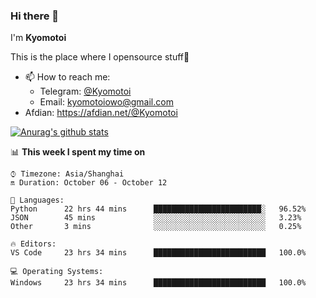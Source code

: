 ### Hi there 👋

I'm **Kyomotoi**

This is the place where I opensource stuff🤺

- 📫 How to reach me: 
    - Telegram: [@Kyomotoi](https://t.me/Kyomotoi)
    - Email: <kyomotoiowo@gmail.com>
- Afdian: <https://afdian.net/@Kyomotoi>

[![Anurag's github stats](https://github-readme-stats.vercel.app/api?username=kyomotoi)](https://github.com/anuraghazra/github-readme-stats)

📊 **This week I spent my time on**
<!--START_SECTION:waka-->
```text
⌚︎ Timezone: Asia/Shanghai
🔛 Duration: October 06 - October 12

💬 Languages: 
Python      22 hrs 44 mins      ████████████████████████░   96.52% 
JSON        45 mins             ░░░░░░░░░░░░░░░░░░░░░░░░░   3.23% 
Other       3 mins              ░░░░░░░░░░░░░░░░░░░░░░░░░   0.25%

🔥 Editors: 
VS Code     23 hrs 34 mins      █████████████████████████   100.0%

💻 Operating Systems: 
Windows     23 hrs 34 mins      █████████████████████████   100.0%
```
<!--END_SECTION:waka-->
